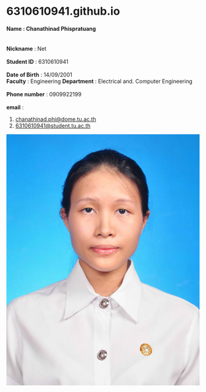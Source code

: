 # 6310610941.github.io

#### **Name** : Chanathinad Phispratuang
<br> **Nickname** : Net <br/>
<br> **Student ID** : 6310610941 <br/>
<br> **Date of Birth** : 14/09/2001
<br> **Faculty** : Engineering **Department** : Electrical and. Computer Engineering <br/>
<br> **Phone number** : 0909922199 <br/>
<br> **email** : <br/>
 1. chanathinad.phi@dome.tu.ac.th
 2. 6310610941@student.tu.ac.th



![Chanathinad](https://github.com/6310610941/6310610941.github.io/blob/main/image/picc.jpg)
